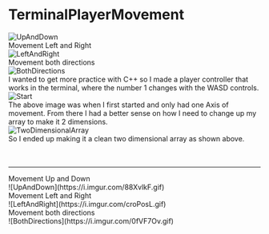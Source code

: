 # TerminalPlayerMovement
![UpAndDown](https://i.imgur.com/88XvlkF.gif) <br>
Movement Left and Right <br>
![LeftAndRight](https://i.imgur.com/croPosL.gif) <br>
Movement both directions <br>
![BothDirections](https://i.imgur.com/0fVF7Ov.gif) <br>
I wanted to get more practice with C++ so I made a player controller that works in the terminal, where the number 1 changes with the WASD controls. <br>
![Start](https://i.imgur.com/YUbGi6s.gif) <br>
The above image was when I first started and only had one Axis of movement. From there I had a better sense on how I need to change up my array to make it 2 dimensions. <br>
![TwoDimensionalArray](https://cdn.discordapp.com/attachments/841945708780191785/841951843852615680/unknown.png) <br>
So I ended up making it a clean two dimensional array as shown above. <br> <br> <br>
<hr>
Movement Up and Down <br>
![UpAndDown](https://i.imgur.com/88XvlkF.gif) <br>
Movement Left and Right <br>
![LeftAndRight](https://i.imgur.com/croPosL.gif) <br>
Movement both directions <br>
![BothDirections](https://i.imgur.com/0fVF7Ov.gif) <br>
